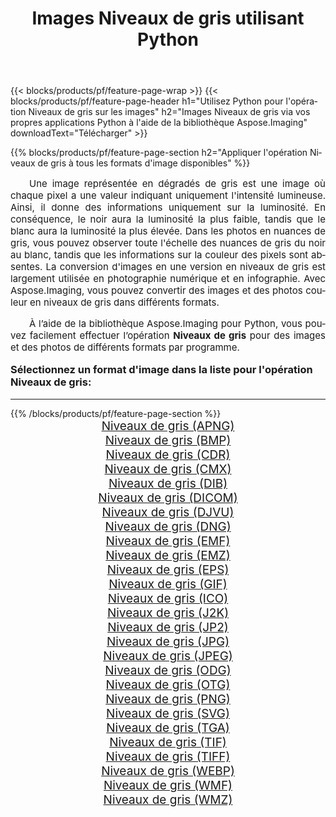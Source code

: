﻿---
title: Images Niveaux de gris utilisant Python 
weight: 3920
url: /fr/python-net/grayscale/ 
lang: fr
langdirlevel: 2
locales: zh-hans,ja,it,ru,de,es,fr,nl,id,lt,pl,pt,vi,tr,ko,zh-hant,ar,hi,th,sv,cs,uk,he
description: Application de la bibliothèque Aspose.Imaging aux images et photos Niveaux de gris à l'aide de vos propres applications Python et API de serveur.
---

{{< blocks/products/pf/feature-page-wrap >}}
{{< blocks/products/pf/feature-page-header h1="Utilisez Python pour l'opération Niveaux de gris sur les images" h2="Images Niveaux de gris via vos propres applications Python à l'aide de la bibliothèque Aspose.Imaging" downloadText="Télécharger" >}}


{{% blocks/products/pf/feature-page-section  h2="Appliquer l'opération Niveaux de gris à tous les formats d'image disponibles" %}}
<p align="justify" style="text-indent:2em;font-size:15px;">
Une image représentée en dégradés de gris est une image où chaque pixel a une valeur indiquant uniquement l'intensité lumineuse. Ainsi, il donne des informations uniquement sur la luminosité. En conséquence, le noir aura la luminosité la plus faible, tandis que le blanc aura la luminosité la plus élevée. Dans les photos en nuances de gris, vous pouvez observer toute l'échelle des nuances de gris du noir au blanc, tandis que les informations sur la couleur des pixels sont absentes. La conversion d'images en une version en niveaux de gris est largement utilisée en photographie numérique et en infographie. Avec Aspose.Imaging, vous pouvez convertir des images et des photos couleur en niveaux de gris dans différents formats.
</p>
<p align="justify" style="text-indent:2em;font-size:15px;">
À l’aide de la bibliothèque Aspose.Imaging pour Python, vous pouvez facilement effectuer l’opération <b>Niveaux de gris</b> pour des images et des photos de différents formats par programme.
</p>
<h3 style="margin-top:16px;">
Sélectionnez un format d'image dans la liste pour l'opération Niveaux de gris:
</h3>
<hr/>
{{% /blocks/products/pf/feature-page-section %}}
<div class="container-fluid productfamilypage bg-gray">
    <div class="convertypes bg-gray agp-content section">
        <div class="container">
		<div class="row other-converters" style="gap: 10px;font-size: 19px;text-align:center;">
		    <div class='col-md-3 other-converter remove-lp remove-rp'><a href="/imaging/fr/python-net/grayscale/apng/" style="padding:15px;">Niveaux de gris (APNG)</a></div><div class='col-md-3 other-converter remove-lp remove-rp'><a href="/imaging/fr/python-net/grayscale/bmp/" style="padding:15px;">Niveaux de gris (BMP)</a></div><div class='col-md-3 other-converter remove-lp remove-rp'><a href="/imaging/fr/python-net/grayscale/cdr/" style="padding:15px;">Niveaux de gris (CDR)</a></div><div class='col-md-3 other-converter remove-lp remove-rp'><a href="/imaging/fr/python-net/grayscale/cmx/" style="padding:15px;">Niveaux de gris (CMX)</a></div><div class='col-md-3 other-converter remove-lp remove-rp'><a href="/imaging/fr/python-net/grayscale/dib/" style="padding:15px;">Niveaux de gris (DIB)</a></div><div class='col-md-3 other-converter remove-lp remove-rp'><a href="/imaging/fr/python-net/grayscale/dicom/" style="padding:15px;">Niveaux de gris (DICOM)</a></div><div class='col-md-3 other-converter remove-lp remove-rp'><a href="/imaging/fr/python-net/grayscale/djvu/" style="padding:15px;">Niveaux de gris (DJVU)</a></div><div class='col-md-3 other-converter remove-lp remove-rp'><a href="/imaging/fr/python-net/grayscale/dng/" style="padding:15px;">Niveaux de gris (DNG)</a></div><div class='col-md-3 other-converter remove-lp remove-rp'><a href="/imaging/fr/python-net/grayscale/emf/" style="padding:15px;">Niveaux de gris (EMF)</a></div><div class='col-md-3 other-converter remove-lp remove-rp'><a href="/imaging/fr/python-net/grayscale/emz/" style="padding:15px;">Niveaux de gris (EMZ)</a></div><div class='col-md-3 other-converter remove-lp remove-rp'><a href="/imaging/fr/python-net/grayscale/eps/" style="padding:15px;">Niveaux de gris (EPS)</a></div><div class='col-md-3 other-converter remove-lp remove-rp'><a href="/imaging/fr/python-net/grayscale/gif/" style="padding:15px;">Niveaux de gris (GIF)</a></div><div class='col-md-3 other-converter remove-lp remove-rp'><a href="/imaging/fr/python-net/grayscale/ico/" style="padding:15px;">Niveaux de gris (ICO)</a></div><div class='col-md-3 other-converter remove-lp remove-rp'><a href="/imaging/fr/python-net/grayscale/j2k/" style="padding:15px;">Niveaux de gris (J2K)</a></div><div class='col-md-3 other-converter remove-lp remove-rp'><a href="/imaging/fr/python-net/grayscale/jp2/" style="padding:15px;">Niveaux de gris (JP2)</a></div><div class='col-md-3 other-converter remove-lp remove-rp'><a href="/imaging/fr/python-net/grayscale/jpg/" style="padding:15px;">Niveaux de gris (JPG)</a></div><div class='col-md-3 other-converter remove-lp remove-rp'><a href="/imaging/fr/python-net/grayscale/jpeg/" style="padding:15px;">Niveaux de gris (JPEG)</a></div><div class='col-md-3 other-converter remove-lp remove-rp'><a href="/imaging/fr/python-net/grayscale/odg/" style="padding:15px;">Niveaux de gris (ODG)</a></div><div class='col-md-3 other-converter remove-lp remove-rp'><a href="/imaging/fr/python-net/grayscale/otg/" style="padding:15px;">Niveaux de gris (OTG)</a></div><div class='col-md-3 other-converter remove-lp remove-rp'><a href="/imaging/fr/python-net/grayscale/png/" style="padding:15px;">Niveaux de gris (PNG)</a></div><div class='col-md-3 other-converter remove-lp remove-rp'><a href="/imaging/fr/python-net/grayscale/svg/" style="padding:15px;">Niveaux de gris (SVG)</a></div><div class='col-md-3 other-converter remove-lp remove-rp'><a href="/imaging/fr/python-net/grayscale/tga/" style="padding:15px;">Niveaux de gris (TGA)</a></div><div class='col-md-3 other-converter remove-lp remove-rp'><a href="/imaging/fr/python-net/grayscale/tif/" style="padding:15px;">Niveaux de gris (TIF)</a></div><div class='col-md-3 other-converter remove-lp remove-rp'><a href="/imaging/fr/python-net/grayscale/tiff/" style="padding:15px;">Niveaux de gris (TIFF)</a></div><div class='col-md-3 other-converter remove-lp remove-rp'><a href="/imaging/fr/python-net/grayscale/webp/" style="padding:15px;">Niveaux de gris (WEBP)</a></div><div class='col-md-3 other-converter remove-lp remove-rp'><a href="/imaging/fr/python-net/grayscale/wmf/" style="padding:15px;">Niveaux de gris (WMF)</a></div><div class='col-md-3 other-converter remove-lp remove-rp'><a href="/imaging/fr/python-net/grayscale/wmz/" style="padding:15px;">Niveaux de gris (WMZ)</a></div>
                </div>
        </div>
    </div>
</div>
<br/>
